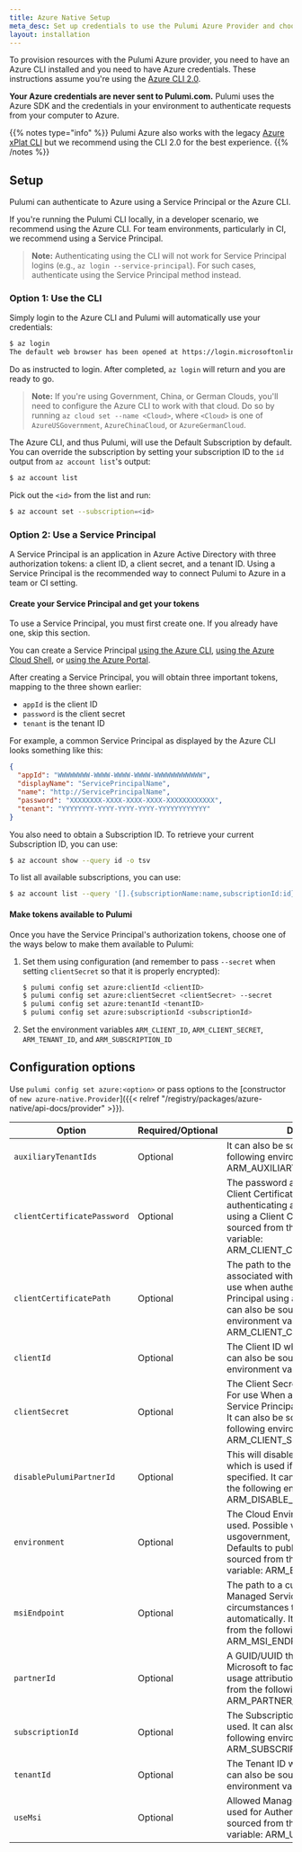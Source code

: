 ```yaml
---
title: Azure Native Setup
meta_desc: Set up credentials to use the Pulumi Azure Provider and choose configuration options to customize how the provider works.
layout: installation
---
```


To provision resources with the Pulumi Azure provider, you need to have an Azure CLI installed and you need to have Azure credentials. These instructions assume you're using the [Azure CLI 2.0](https://github.com/Azure/azure-cli).

**Your Azure credentials are never sent to Pulumi.com.** Pulumi uses the Azure SDK and the credentials in your environment to authenticate requests from your computer to Azure.

{{% notes type="info" %}}
Pulumi Azure also works with the legacy [Azure xPlat CLI](https://github.com/Azure/azure-xplat-cli) but we recommend using the CLI 2.0 for the best experience.
{{% /notes %}}

## Setup

Pulumi can authenticate to Azure using a Service Principal or the Azure CLI.

If you're running the Pulumi CLI locally, in a developer scenario, we recommend using the Azure CLI. For team environments, particularly in CI, we recommend using a Service Principal.

> **Note:** Authenticating using the CLI will not work for Service Principal logins (e.g.,
> `az login --service-principal`).  For such cases, authenticate using the Service Principal method instead.

### Option 1: Use the CLI

Simply login to the Azure CLI and Pulumi will automatically use your credentials:

```bash
$ az login
The default web browser has been opened at https://login.microsoftonline.com/common/oauth2/authorize. Please continue the login in the web browser. If no web browser is available or if the web browser fails to open, use device code flow with `az login --use-device-code`.
```

Do as instructed to login.  After completed, `az login` will return and you are ready to go.

> **Note:** If you're using Government, China, or German Clouds, you'll need to configure the Azure CLI to work with that cloud.  Do so by running `az cloud set --name <Cloud>`, where `<Cloud>` is one of `AzureUSGovernment`, `AzureChinaCloud`, or `AzureGermanCloud`.

The Azure CLI, and thus Pulumi, will use the Default Subscription by default. You can override the subscription by setting your subscription ID to the `id` output from `az account list`'s output:

```bash
$ az account list
```

Pick out the `<id>` from the list and run:

```bash
$ az account set --subscription=<id>
```

### Option 2: Use a Service Principal

A Service Principal is an application in Azure Active Directory with three authorization tokens: a client ID, a client secret, and a tenant ID. Using a Service Principal is the recommended way to connect Pulumi to Azure in a team or CI setting.

#### Create your Service Principal and get your tokens

To use a Service Principal, you must first create one. If you already have one, skip this section.

You can create a Service Principal [using the Azure CLI]((https://docs.microsoft.com/en-us/cli/azure/create-an-azure-service-principal-azure-cli?view=azure-cli-latest)), [using the Azure Cloud Shell](https://shell.azure.com/), or [using the Azure Portal](https://docs.microsoft.com/en-us/azure/azure-resource-manager/resource-group-create-service-principal-portal?view=azure-cli-latest).

After creating a Service Principal, you will obtain three important tokens, mapping to the three shown earlier:

* `appId` is the client ID
* `password` is the client secret
* `tenant` is the tenant ID

For example, a common Service Principal as displayed by the Azure CLI looks something like this:

```json
{
  "appId": "WWWWWWWW-WWWW-WWWW-WWWW-WWWWWWWWWWWW",
  "displayName": "ServicePrincipalName",
  "name": "http://ServicePrincipalName",
  "password": "XXXXXXXX-XXXX-XXXX-XXXX-XXXXXXXXXXXX",
  "tenant": "YYYYYYYY-YYYY-YYYY-YYYY-YYYYYYYYYYYY"
}
```

You also need to obtain a Subscription ID. To retrieve your current Subscription ID, you can use:

```bash
$ az account show --query id -o tsv
```

To list all available subscriptions, you can use:

```bash
$ az account list --query '[].{subscriptionName:name,subscriptionId:id}' -o tsv
```

#### Make tokens available to Pulumi

Once you have the Service Principal's authorization tokens, choose one of the ways below to make them available to Pulumi:

1. Set them using configuration (and remember to pass `--secret` when setting `clientSecret` so that it is properly encrypted):

    ```bash
    $ pulumi config set azure:clientId <clientID>
    $ pulumi config set azure:clientSecret <clientSecret> --secret
    $ pulumi config set azure:tenantId <tenantID>
    $ pulumi config set azure:subscriptionId <subscriptionId>
    ```

1. Set the environment variables `ARM_CLIENT_ID`, `ARM_CLIENT_SECRET`, `ARM_TENANT_ID`, and `ARM_SUBSCRIPTION_ID`

## Configuration options

Use `pulumi config set azure:<option>` or pass options to the [constructor of `new azure-native.Provider`]({{< relref "/registry/packages/azure-native/api-docs/provider" >}}).

| Option                      | Required/Optional | Description                                                                                                                                                                                                                                         |
|-----------------------------|-------------------|-----------------------------------------------------------------------------------------------------------------------------------------------------------------------------------------------------------------------------------------------------|
| `auxiliaryTenantIds`        | Optional          | It can also be sourced from the following environment variable: ARM_AUXILIARY_TENANT_IDS                                                                                                                                                            |
| `clientCertificatePassword` | Optional          | The password associated with the Client Certificate. For use when authenticating as a Service Principal using a Client Certificate It can also be sourced from the following environment variable: ARM_CLIENT_CERTIFICATE_PASSWORD                  |
| `clientCertificatePath`     | Optional          | The path to the Client Certificate associated with the Service Principal for use when authenticating as a Service Principal using a Client Certificate. It can also be sourced from the following environment variable: ARM_CLIENT_CERTIFICATE_PATH |
| `clientId`                  | Optional          | The Client ID which should be used. It can also be sourced from the following environment variable: ARM_CLIENT_ID                                                                                                                                   |
| `clientSecret`              | Optional          | The Client Secret which should be used. For use When authenticating as a Service Principal using a Client Secret. It can also be sourced from the following environment variable: ARM_CLIENT_SECRET                                                 |
| `disablePulumiPartnerId`    | Optional          | This will disable the Pulumi Partner ID which is used if a custom partnerId isn’t specified. It can also be sourced from the following environment variable: ARM_DISABLE_PULUMI_PARTNER_ID                                                          |
| `environment`               | Optional          | The Cloud Environment which should be used. Possible values are public, usgovernment, german, and china. Defaults to public. It can also be sourced from the following environment variable: ARM_ENVIRONMENT                                        |
| `msiEndpoint`               | Optional          | The path to a custom endpoint for Managed Service Identity - in most circumstances this should be detected automatically. It can also be sourced from the following environment variable: ARM_MSI_ENDPOINT                                          |
| `partnerId`                 | Optional          | A GUID/UUID that is registered with Microsoft to facilitate partner resource usage attribution. It can also be sourced from the following environment variable: ARM_PARTNER_ID                                                                      |
| `subscriptionId`            | Optional          | The Subscription ID which should be used. It can also be sourced from the following environment variable: ARM_SUBSCRIPTION_ID                                                                                                                       |
| `tenantId`                  | Optional          | The Tenant ID which should be used. It can also be sourced from the following environment variable: ARM_TENANT_ID                                                                                                                                   |
| `useMsi`                    | Optional          | Allowed Managed Service Identity be used for Authentication. It can also be sourced from the following environment variable: ARM_USE_MSI                                                                                                            |